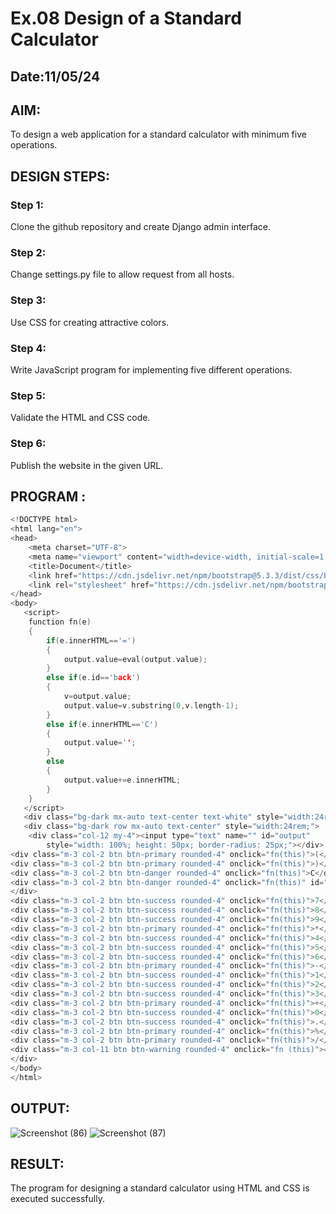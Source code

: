 # Ex.08 Design of a Standard Calculator
## Date:11/05/24

## AIM:
To design a web application for a standard calculator with minimum five operations.

## DESIGN STEPS:

### Step 1:
Clone the github repository and create Django admin interface.

### Step 2:
Change settings.py file to allow request from all hosts.

### Step 3:
Use CSS for creating attractive colors.

### Step 4:
Write JavaScript program for implementing five different operations.

### Step 5:
Validate the HTML and CSS code.

### Step 6:
Publish the website in the given URL.

## PROGRAM :
```c
<!DOCTYPE html>
<html lang="en">
<head>
    <meta charset="UTF-8">
    <meta name="viewport" content="width=device-width, initial-scale=1.0">
    <title>Document</title>
    <link href="https://cdn.jsdelivr.net/npm/bootstrap@5.3.3/dist/css/bootstrap.min.css" rel="stylesheet" integrity="sha384-QWTKZyjpPEjISv5WaRU9OFeRpok6YctnYmDr5pNlyT2bRjXh0JMhjY6hW+ALEwIH" crossorigin="anonymous">
    <link rel="stylesheet" href="https://cdn.jsdelivr.net/npm/bootstrap-icons@1.11.3/font/bootstrap-icons.min.css">
</head>
<body>
   <script>
    function fn(e)
    {
        if(e.innerHTML=='=')
        {
            output.value=eval(output.value);
        }
        else if(e.id=='back')
        {
            v=output.value;
            output.value=v.substring(0,v.length-1);
        }
        else if(e.innerHTML=='C')
        {
            output.value='';
        }
        else
        {
            output.value+=e.innerHTML;
        }
    }
   </script> 
   <div class="bg-dark mx-auto text-center text-white" style="width:24rem;">DINESH.M(212222043002)</div>
   <div class="bg-dark row mx-auto text-center" style="width:24rem;">
    <div class="col-12 my-4"><input type="text" name="" id="output" 
        style="width: 100%; height: 50px; border-radius: 25px;"></div>
<div class="m-3 col-2 btn btn-primary rounded-4" onclick="fn(this)">(</div> 
<div class="m-3 col-2 btn btn-primary rounded-4" onclick="fn(this)">)</div>
<div class="m-3 col-2 btn btn-danger rounded-4" onclick="fn(this)">C</div>
<div class="m-3 col-2 btn btn-danger rounded-4" onclick="fn(this)" id="back"><i class="bi bi-backspace"></i>
</div>
<div class="m-3 col-2 btn btn-success rounded-4" onclick="fn(this)">7</div>
<div class="m-3 col-2 btn btn-success rounded-4" onclick="fn(this)">8</div>
<div class="m-3 col-2 btn btn-success rounded-4" onclick="fn(this)">9</div>
<div class="m-3 col-2 btn btn-primary rounded-4" onclick="fn(this)">*</div>
<div class="m-3 col-2 btn btn-success rounded-4" onclick="fn(this)">4</div>
<div class="m-3 col-2 btn btn-success rounded-4" onclick="fn(this)">5</div>
<div class="m-3 col-2 btn btn-success rounded-4" onclick="fn(this)">6</div>
<div class="m-3 col-2 btn btn-primary rounded-4" onclick="fn(this)">-</div>
<div class="m-3 col-2 btn btn-success rounded-4" onclick="fn(this)">1</div>
<div class="m-3 col-2 btn btn-success rounded-4" onclick="fn(this)">2</div>
<div class="m-3 col-2 btn btn-success rounded-4" onclick="fn(this)">3</div>
<div class="m-3 col-2 btn btn-primary rounded-4" onclick="fn(this)">+</div>
<div class="m-3 col-2 btn btn-success rounded-4" onclick="fn(this)">0</div>
<div class="m-3 col-2 btn btn-success rounded-4" onclick="fn(this)">.</div>
<div class="m-3 col-2 btn btn-primary rounded-4" onclick="fn(this)">%</div>
<div class="m-3 col-2 btn btn-primary rounded-4" onclick="fn(this)">/</div>
<div class="m-3 col-11 btn btn-warning rounded-4" onclick="fn (this)">=</div>
</div>
</body>
</html>

```
## OUTPUT:
![Screenshot (86)](https://github.com/MDINESH220305/Calc/assets/162429215/dfa07b2f-1b2c-43b3-8b5d-bdef20f604fe)
![Screenshot (87)](https://github.com/MDINESH220305/Calc/assets/162429215/207b26e4-c0d6-48d6-a5e4-fd7b491ec06d)


## RESULT:
The program for designing a standard calculator using HTML and CSS is executed successfully.
